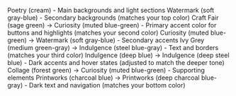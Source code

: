 Poetry (cream) - Main backgrounds and light sections
Watermark (soft gray-blue) - Secondary backgrounds (matches your top color)
Craft Fair (sage green) → Curiosity (muted blue-green) - Primary accent color for buttons and highlights (matches your second color)
Curiosity (muted blue-green) → Watermark (soft gray-blue) - Secondary accents
Ivy Grey (medium green-gray) → Indulgence (steel blue-gray) - Text and borders (matches your third color)
Indulgence (deep blue) → Indulgence (deep steel blue) - Dark accents and hover states (adjusted to match the deeper tone)
Collage (forest green) → Curiosity (muted blue-green) - Supporting elements
Printworks (charcoal blue) → Printworks (deep charcoal blue-gray) - Dark text and navigation (matches your bottom color)
